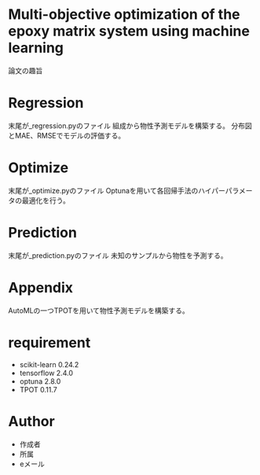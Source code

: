 # Multi-objective optimization of the epoxy matrix system using machine learning

論文の趣旨

# Regression
末尾が_regression.pyのファイル
組成から物性予測モデルを構築する。
分布図とMAE、RMSEでモデルの評価する。

# Optimize
末尾が_optimize.pyのファイル
Optunaを用いて各回帰手法のハイパーパラメータの最適化を行う。

# Prediction
末尾が_prediction.pyのファイル
未知のサンプルから物性を予測する。

# Appendix
AutoMLの一つTPOTを用いて物性予測モデルを構築する。

# requirement
* scikit-learn 0.24.2
* tensorflow 2.4.0
* optuna 2.8.0
* TPOT 0.11.7

# Author
* 作成者
* 所属
* eメール
